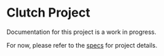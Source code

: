 # Clutch Project
Documentation for this project is a work in progress.

For now, please refer to the [specs](specs.yaml) for project details.
